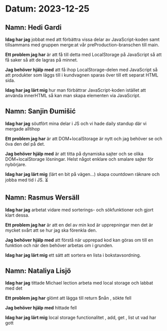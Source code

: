 # Datum: 2023-12-25

## Namn: Hedi Gardi

**Idag har jag** jobbat med att förbättra vissa delar av JavaScript-koden samt tillsammans med gruppen merge:at vår preProduction-branschen till main.

**Ett problem jag har** är att få till detta med LocalStorage på JavaScript så att få saker så att de lagras på minnet.

**Jag behöver hjälp med** att få ihop LocalStorage-delen med JavaScript så att produkter som läggs till i kundvagnen sparas över till ett separat HTML sida.

**Idag har jag lärt mig** hur man förbättrar JavaScript-koden istället att använda innerHTML så kan man skapa elementen via JavaScript.

## Namn: Sanjin Đumišić

**Idag har jag** söutfört mina delar i JS och vi hade daily standup där vi mergade alltihop

**Ett problem jag har** är att DOM+localStorage är nytt och jag behöver se och öva den del på det.

**Jag behöver hjälp med** är att titta på dynamiska sajter och se olika DOM+localStorage lösningar. Helst något enklare och smalare sajter för nybörjare.

**Idag har jag lärt mig** (lärt en bit på vägen...) skapa countdown räknare och jobba med tid i JS. :hourglass_flowing_sand:

## Namn: Rasmus Wersäll

**Idag har jag** arbetat vidare med sorterings- och sökfunktioner och gjort klart dessa.

**Ett problem jag har** är att en del av min kod är upprepningar men det är mycket svårt att se hur jag ska förenkla den.

**Jag behöver hjälp med** att förstå när upprepad kod kan göras om till en funktion och när den behöver arbetas om i grunden.

**Idag har jag lärt mig** ett sätt att sortera en lista i bokstavsordning.

## Namn: Nataliya Lisjö

**Idag har jag**  tittade Michael lection arbeta med local storage och labbat med det

**Ett problem jag har** glömt att lägga till return $nån , sökte fell 

**Jag behöver hjälp med**  hittade fell 

**Idag har jag lärt mig**   local storage functionalitet , add, get , list ut vad har gott

